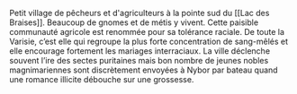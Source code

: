 Petit village de pêcheurs et d'agriculteurs à la pointe sud du [[Lac des Braises]].
Beaucoup de gnomes et de métis y vivent.
Cette paisible communauté agricole est renommée pour sa tolérance raciale. De toute la Varisie, c’est elle qui regroupe la plus forte concentration de sang-mêlés et elle encourage fortement les mariages interraciaux. La ville déclenche souvent l’ire des sectes puritaines mais bon nombre de jeunes nobles magnimariennes sont discrètement envoyées à Nybor par bateau quand une romance illicite débouche sur une grossesse.